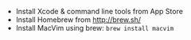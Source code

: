 - Install Xcode & command line tools from App Store
- Install Homebrew from http://brew.sh/
- Install MacVim using brew: `brew install macvim`

